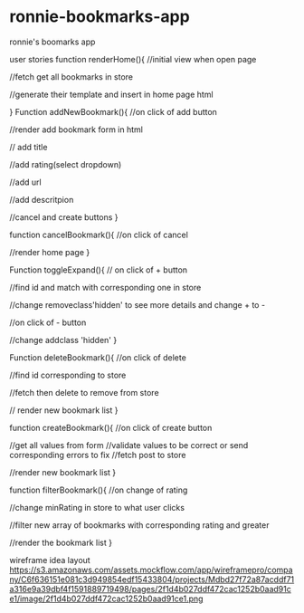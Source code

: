 # ronnie-bookmarks-app
ronnie's boomarks app


user stories
function renderHome(){
//initial view when open page

//fetch get all bookmarks in store

//generate their template and insert in home page html

}
Function addNewBookmark(){
//on click of add button

//render add bookmark form in html

// add title

//add rating(select dropdown)

//add url

//add descritpion

//cancel and create buttons
}

function cancelBookmark(){
//on click of cancel

//render home page
}

Function toggleExpand(){
// on click of + button

//find id and match with corresponding one in store

//change removeclass'hidden' to see more details and change + to -

//on click of - button

//change addclass 'hidden'
}

Function deleteBookmark(){
//on click of delete

//find id corresponding to store

//fetch then delete to remove from store

// render new bookmark list
}

function createBookmark(){
//on click of create button

//get all values from form
//validate values to be correct or send corresponding errors to fix
//fetch post to store

//render new bookmark list
}

function filterBookmark(){
//on change of rating

//change minRating in store to what user clicks

//filter new array of bookmarks with corresponding rating and greater

//render the bookmark list
}

wireframe idea layout
https://s3.amazonaws.com/assets.mockflow.com/app/wireframepro/company/C6f636151e081c3d949854edf15433804/projects/Mdbd27f72a87acddf71a316e9a39dbf4f1591889719498/pages/2f1d4b027ddf472cac1252b0aad91ce1/image/2f1d4b027ddf472cac1252b0aad91ce1.png
